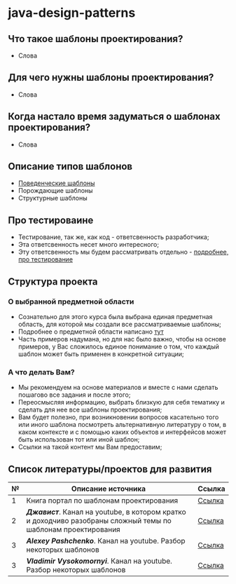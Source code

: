 # java-design-patterns

## Что такое шаблоны проектирования?

* Слова

## Для чего нужны шаблоны проектирования?

* Слова

## Когда настало время задуматься о шаблонах проектирования?

* Слова

## Описание типов шаблонов

* [Поведенческие шаблоны](src/main/java/org/nikitinia/patterns/behavior/README.md)
* Порождающие шаблоны
* Структурные шаблоны

## Про тестироваине
* Тестирование, так же, как код - ответсвенность разработчика; 
* Эта ответсвенность несет много интересного;
* Эту ответсвенность мы будем рассматривать отдельно -  [подробнее, про тестирование](src/test/java/org/nikitinia/README.md)

## Структура проекта

### О выбранной предметной области

* Сознательно для этого курса была выбрана единая предметная область,
  для которой мы создали все рассматриваемые шаблоны;
* Подробнее о предметной области написано [тут](/src/main/java/org/nikitinia/domain/README.md)
* Часть примеров надумана, но для нас было важно, чтобы на основе примеров,
  у Вас сложилось единое понимание о том, что каждый шаблон может быть применен в конкретной ситуации;

### А что делать Вам?

* Мы рекомендуем на основе материалов и вместе с нами сделать пошагово все задания и после этого;
* Переосмысляя информацию, выбрать близкую для себя тематику и сделать для нее все шаблоны проектирования; 
* Вам будет полезно, при возникновении вопросов касательно того или иного шаблона посмотреть альтернативную литературу о
  том, в каком контексте и с помощью каких объектов и интерфейсов может быть использован тот или иной шаблон;
* Ссылки на такой контент мы Вам предоставим;

## Список литературы/проектов для развития

| № | Описание источника                                                                                              | Ссылка                                                     |
|---|-----------------------------------------------------------------------------------------------------------------|------------------------------------------------------------|
| 1 | Книга портал по шаблонам проектирования                                                                         | [Ссылка](https://refactoring.guru)                         |
| 2 | ***Джавист***. Канал на youtube, в котором кратко и доходчиво разобраны сложный темы по шаблонам проектирования | [Ссылка](https://www.youtube.com/@javistt/videos)          |
| 3 | ***Alexey Pashchenko***. Канал на youtube. Разбор некоторых шаблонов                                            | [Ссылка](https://www.youtube.com/@alexeypashchenko/videos) |
| 3 | ***Vladimir Vysokomornyi***. Канал на youtube. Разбор некоторых шаблонов                                        | [Ссылка](https://www.youtube.com/@programm4you)            |
